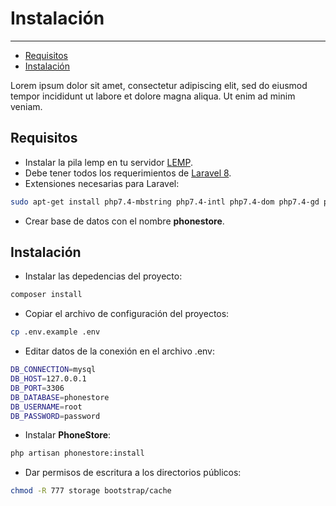 # Instalación

---

- [Requisitos](#section-features)
- [Instalación](#section-instalation)

Lorem ipsum dolor sit amet, consectetur adipiscing elit, sed do eiusmod tempor incididunt ut labore et dolore magna aliqua. Ut enim ad minim veniam.

<a name="section-requisites"></a>
## Requisitos

- Instalar la pila lemp en tu servidor [LEMP](https://www.digitalocean.com/community/tutorials/como-instalar-linux-nginx-mysql-php-pila-lemp-en-ubuntu-18-04-es).
- Debe tener todos los requerimientos de [Laravel 8](https://laravel.com/docs/8.x/deployment#server-requirements).
- Extensiones necesarias para Laravel: 
```bash
sudo apt-get install php7.4-mbstring php7.4-intl php7.4-dom php7.4-gd php7.4-xml php7.4-mbstring php*-mysql
```
- Crear base de datos con el nombre **phonestore**.

<a name="section-instalation"></a>
## Instalación

- Instalar las depedencias del proyecto:
```bash
composer install
```

- Copiar el archivo de configuración del proyectos:
```bash
cp .env.example .env
```

- Editar datos de la conexión en el archivo .env:
```bash
DB_CONNECTION=mysql
DB_HOST=127.0.0.1
DB_PORT=3306
DB_DATABASE=phonestore
DB_USERNAME=root
DB_PASSWORD=password
```

- Instalar **PhoneStore**:
```bash
php artisan phonestore:install
```

- Dar permisos de escritura a los directorios públicos:
```bash
chmod -R 777 storage bootstrap/cache
```